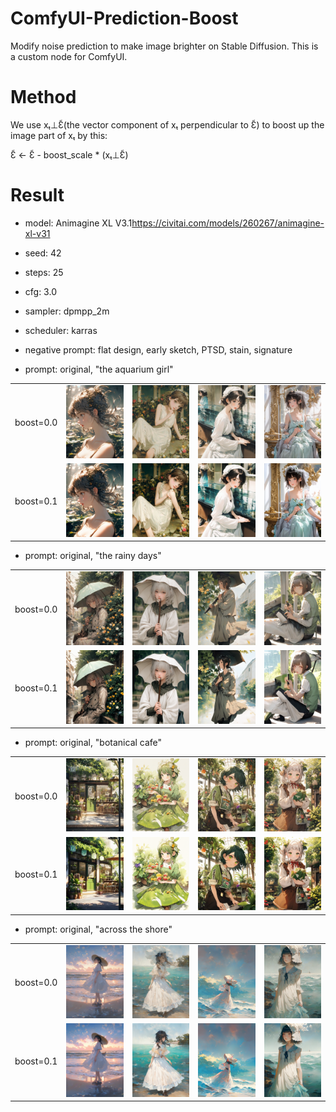 # ComfyUI-Prediction-Boost
Modify noise prediction to make image brighter on Stable Diffusion.
This is a custom node for ComfyUI.

# Method
We use xₜ⊥Ɛ̃(the vector component of xₜ perpendicular to Ɛ̃) to boost up the image part of xₜ by this:

Ɛ̃ ← Ɛ̃ - boost_scale * (xₜ⊥Ɛ̃)


# Result
- model: Animagine XL V3.1<https://civitai.com/models/260267/animagine-xl-v31>
- seed: 42
- steps: 25
- cfg: 3.0
- sampler: dpmpp_2m
- scheduler: karras
- negative prompt: flat design, early sketch, PTSD, stain, signature

- prompt: original, "the aquarium girl"

||||||
| --- | --- | --- | --- | --- |
| boost=0.0 | [![original, "the aquarium girl" (0)](samples/thumbnails/ComfyUI_00817_.png)](samples/ComfyUI_00817_.png) | [![original, "the aquarium girl" (1)](samples/thumbnails/ComfyUI_00818_.png)](samples/ComfyUI_00818_.png) | [![original, "the aquarium girl" (2)](samples/thumbnails/ComfyUI_00819_.png)](samples/ComfyUI_00819_.png) | [![original, "the aquarium girl" (3)](samples/thumbnails/ComfyUI_00820_.png)](samples/ComfyUI_00820_.png) |
| boost=0.1 | [![original, "the aquarium girl" (0)](samples/thumbnails/ComfyUI_00837_.png)](samples/ComfyUI_00837_.png) | [![original, "the aquarium girl" (1)](samples/thumbnails/ComfyUI_00838_.png)](samples/ComfyUI_00838_.png) | [![original, "the aquarium girl" (2)](samples/thumbnails/ComfyUI_00839_.png)](samples/ComfyUI_00839_.png) | [![original, "the aquarium girl" (3)](samples/thumbnails/ComfyUI_00840_.png)](samples/ComfyUI_00840_.png) |

- prompt: original, "the rainy days"

||||||
| --- | --- | --- | --- | --- |
| boost=0.0 | [![original, "the rainy days" (0)](samples/thumbnails/ComfyUI_00821_.png)](samples/ComfyUI_00821_.png) | [![original, "the rainy days" (1)](samples/thumbnails/ComfyUI_00822_.png)](samples/ComfyUI_00822_.png) | [![original, "the rainy days" (2)](samples/thumbnails/ComfyUI_00823_.png)](samples/ComfyUI_00823_.png) | [![original, "the rainy days" (3)](samples/thumbnails/ComfyUI_00824_.png)](samples/ComfyUI_00824_.png) |
| boost=0.1 | [![original, "the rainy days" (0)](samples/thumbnails/ComfyUI_00841_.png)](samples/ComfyUI_00841_.png) | [![original, "the rainy days" (1)](samples/thumbnails/ComfyUI_00842_.png)](samples/ComfyUI_00842_.png) | [![original, "the rainy days" (2)](samples/thumbnails/ComfyUI_00843_.png)](samples/ComfyUI_00843_.png) | [![original, "the rainy days" (3)](samples/thumbnails/ComfyUI_00844_.png)](samples/ComfyUI_00844_.png) |

- prompt: original, "botanical cafe"

||||||
| --- | --- | --- | --- | --- |
| boost=0.0 | [![original, "botanical cafe" (0)](samples/thumbnails/ComfyUI_00825_.png)](samples/ComfyUI_00825_.png) | [![original, "botanical cafe" (1)](samples/thumbnails/ComfyUI_00826_.png)](samples/ComfyUI_00826_.png) | [![original, "botanical cafe" (2)](samples/thumbnails/ComfyUI_00827_.png)](samples/ComfyUI_00827_.png) | [![original, "botanical cafe" (3)](samples/thumbnails/ComfyUI_00828_.png)](samples/ComfyUI_00828_.png) |
| boost=0.1 | [![original, "botanical cafe" (0)](samples/thumbnails/ComfyUI_00845_.png)](samples/ComfyUI_00845_.png) | [![original, "botanical cafe" (1)](samples/thumbnails/ComfyUI_00846_.png)](samples/ComfyUI_00846_.png) | [![original, "botanical cafe" (2)](samples/thumbnails/ComfyUI_00847_.png)](samples/ComfyUI_00847_.png) | [![original, "botanical cafe" (3)](samples/thumbnails/ComfyUI_00848_.png)](samples/ComfyUI_00848_.png) |

- prompt: original, "across the shore"

||||||
| --- | --- | --- | --- | --- |
| boost=0.0 | [![original, "across the shore" (0)](samples/thumbnails/ComfyUI_00829_.png)](samples/ComfyUI_00829_.png) | [![original, "across the shore" (1)](samples/thumbnails/ComfyUI_00830_.png)](samples/ComfyUI_00830_.png) | [![original, "across the shore" (2)](samples/thumbnails/ComfyUI_00831_.png)](samples/ComfyUI_00831_.png) | [![original, "across the shore" (3)](samples/thumbnails/ComfyUI_00832_.png)](samples/ComfyUI_00832_.png) |
| boost=0.1 | [![original, "across the shore" (0)](samples/thumbnails/ComfyUI_00849_.png)](samples/ComfyUI_00849_.png) | [![original, "across the shore" (1)](samples/thumbnails/ComfyUI_00850_.png)](samples/ComfyUI_00850_.png) | [![original, "across the shore" (2)](samples/thumbnails/ComfyUI_00851_.png)](samples/ComfyUI_00851_.png) | [![original, "across the shore" (3)](samples/thumbnails/ComfyUI_00852_.png)](samples/ComfyUI_00852_.png) |

